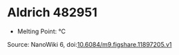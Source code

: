 <a name="material" />

# Aldrich 482951
<script type="application/ld+json">
  {
    "@context": "https://schema.org/",
    "@type": "ChemicalSubstance",
    "@id": "https://egonw.github.io/nanowiki/nanowiki415.html#material",
    "http://purl.org/dc/terms/conformsTo":
      {
        "@type": "CreativeWork",
        "@id": "https://bioschemas.org/profiles/ChemicalSubstance/0.4-RELEASE/"
      },
    "identfier": "415",
    "name": "Aldrich 482951",
    "url": "https://egonw.github.io/nanowiki/nanowiki415.html#material",
    "sameAs": "http://127.0.0.1/mediawiki/index.php/Special:URIResolver/Aldrich_482951"
  }
</script>


* Melting Point:  °C


Source: NanoWiki 6, doi:[10.6084/m9.figshare.11897205.v1](https://doi.org/10.6084/m9.figshare.11897205.v1)
